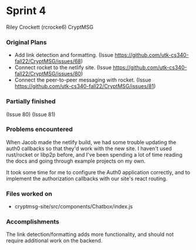 # Sprint 4

Riley Crockett (rcrocke6)
CryptMSG

### Original Plans
- Add link detection and formatting. (Issue https://github.com/utk-cs340-fall22/CryptMSG/issues/68)
- Connect rocket to the netlify site. (Issue https://github.com/utk-cs340-fall22/CryptMSG/issues/80)
- Connect the peer-to-peer messaging with rocket. (Issue https://github.com/utk-cs340-fall22/CryptMSG/issues/81)

### Partially finished
(Issue 80)
(Issue 81)

### Problems encountered
When Jacob made the netlify build, we had some trouble updating the auth0 callbacks so that they'd work 
with the new site. I haven't used rust/rocket or libp2p before, and I've been spending a lot of time reading the docs and going through example projects on my own.

It took some time for me to configure the Auth0 application correctly, and to implement the authorization callbacks with our site's react routing.

### Files worked on
- cryptmsg-site/src/components/Chatbox/index.js

### Accomplishments
The link detection/formatting adds more functionality, and should not require additional work on the
backend.